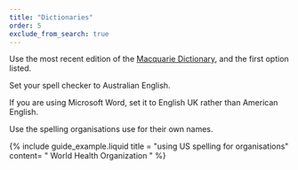 ```yaml
---
title: "Dictionaries"
order: 5
exclude_from_search: true
---
```


Use the most recent edition of the <a href="https://www.macquariedictionary.com.au/" rel="external">Macquarie Dictionary</a>, and the first option listed.

Set your spell checker to Australian English.

If you are using Microsoft Word, set it to English UK rather than American English.

Use the spelling organisations use for their own names.

{% include guide_example.liquid
  title = "using US spelling for organisations"
  content= "
World Health Organization
"
%}
